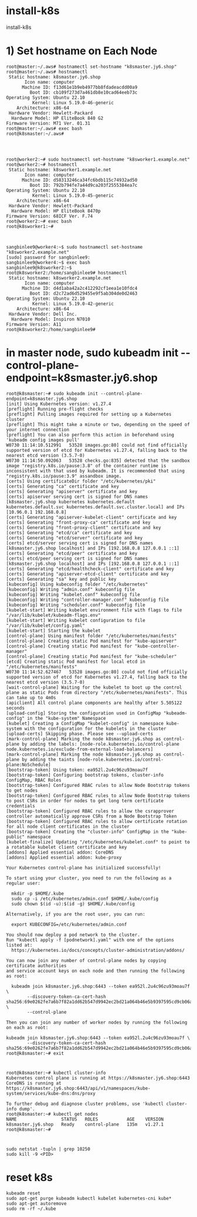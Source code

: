 # install-k8s
install-k8s


# 1) Set hostname on Each Node
    root@master:~/.aws# hostnamectl set-hostname "k8smaster.jy6.shop"
    root@master:~/.aws# hostnamectl
     Static hostname: k8smaster.jy6.shop
           Icon name: computer
          Machine ID: f13d61e1b9eb4977bb8fdadeacdd00a9
             Boot ID: cb109f273d7a461db8e10cad64eeb73c
    Operating System: Ubuntu 22.10
              Kernel: Linux 5.19.0-46-generic
        Architecture: x86-64
     Hardware Vendor: Hewlett-Packard
      Hardware Model: HP EliteBook 840 G2
    Firmware Version: M71 Ver. 01.31
    root@master:~/.aws# exec bash
    root@k8smaster:~/.aws# 
  
    
    
    
    root@worker2:~# sudo hostnamectl set-hostname "k8sworker1.example.net"
    root@worker2:~# hostnamectl
     Static hostname: k8sworker1.example.net
           Icon name: computer
          Machine ID: d58313246ca34fc6bdb115c74932ad50
             Boot ID: 792b794fe7a44d9ca203f2555384ea7c
    Operating System: Ubuntu 22.10
              Kernel: Linux 5.19.0-45-generic
        Architecture: x86-64
     Hardware Vendor: Hewlett-Packard
      Hardware Model: HP EliteBook 8470p
    Firmware Version: 68ICF Ver. F.74
    root@worker2:~# exec bash
    root@k8sworker1:~#
    
  
    
    sangbinlee9@worker4:~$ sudo hostnamectl set-hostname "k8sworker2.example.net"
    [sudo] password for sangbinlee9:
    sangbinlee9@worker4:~$ exec bash
    sangbinlee9@k8sworker2:~$
    root@k8sworker2:/home/sangbinlee9# hostnamectl
     Static hostname: k8sworker2.example.net
           Icon name: computer
          Machine ID: d4d1aba42a2c412292cf1eea1e10fdc4
             Boot ID: d2c72ad6d529455e9f5ab304de0d2463
    Operating System: Ubuntu 22.10
              Kernel: Linux 5.19.0-42-generic
        Architecture: x86-64
     Hardware Vendor: Dell Inc.
      Hardware Model: Inspiron N7010
    Firmware Version: A11
    root@k8sworker2:/home/sangbinlee9#
    
    
    
  
  

# in master node,     sudo kubeadm init --control-plane-endpoint=k8smaster.jy6.shop
    
    
    root@k8smaster:~# sudo kubeadm init --control-plane-endpoint=k8smaster.jy6.shop
    [init] Using Kubernetes version: v1.27.4
    [preflight] Running pre-flight checks
    [preflight] Pulling images required for setting up a Kubernetes cluster
    [preflight] This might take a minute or two, depending on the speed of your internet connection
    [preflight] You can also perform this action in beforehand using 'kubeadm config images pull'
    W0730 11:14:10.512991   53528 images.go:80] could not find officially supported version of etcd for Kubernetes v1.27.4, falling back to the nearest etcd version (3.5.7-0)
    W0730 11:14:50.092063   53528 checks.go:835] detected that the sandbox image "registry.k8s.io/pause:3.8" of the container runtime is inconsistent with that used by kubeadm. It is recommended that using "registry.k8s.io/pause:3.9" assandbox image.
    [certs] Using certificateDir folder "/etc/kubernetes/pki"
    [certs] Generating "ca" certificate and key
    [certs] Generating "apiserver" certificate and key
    [certs] apiserver serving cert is signed for DNS names [k8smaster.jy6.shop kubernetes kubernetes.default kubernetes.default.svc kubernetes.default.svc.cluster.local] and IPs [10.96.0.1 192.168.0.8]
    [certs] Generating "apiserver-kubelet-client" certificate and key
    [certs] Generating "front-proxy-ca" certificate and key
    [certs] Generating "front-proxy-client" certificate and key
    [certs] Generating "etcd/ca" certificate and key
    [certs] Generating "etcd/server" certificate and key
    [certs] etcd/server serving cert is signed for DNS names [k8smaster.jy6.shop localhost] and IPs [192.168.0.8 127.0.0.1 ::1]
    [certs] Generating "etcd/peer" certificate and key
    [certs] etcd/peer serving cert is signed for DNS names [k8smaster.jy6.shop localhost] and IPs [192.168.0.8 127.0.0.1 ::1]
    [certs] Generating "etcd/healthcheck-client" certificate and key
    [certs] Generating "apiserver-etcd-client" certificate and key
    [certs] Generating "sa" key and public key
    [kubeconfig] Using kubeconfig folder "/etc/kubernetes"
    [kubeconfig] Writing "admin.conf" kubeconfig file
    [kubeconfig] Writing "kubelet.conf" kubeconfig file
    [kubeconfig] Writing "controller-manager.conf" kubeconfig file
    [kubeconfig] Writing "scheduler.conf" kubeconfig file
    [kubelet-start] Writing kubelet environment file with flags to file "/var/lib/kubelet/kubeadm-flags.env"
    [kubelet-start] Writing kubelet configuration to file "/var/lib/kubelet/config.yaml"
    [kubelet-start] Starting the kubelet
    [control-plane] Using manifest folder "/etc/kubernetes/manifests"
    [control-plane] Creating static Pod manifest for "kube-apiserver"
    [control-plane] Creating static Pod manifest for "kube-controller-manager"
    [control-plane] Creating static Pod manifest for "kube-scheduler"
    [etcd] Creating static Pod manifest for local etcd in "/etc/kubernetes/manifests"
    W0730 11:14:52.627467   53528 images.go:80] could not find officially supported version of etcd for Kubernetes v1.27.4, falling back to the nearest etcd version (3.5.7-0)
    [wait-control-plane] Waiting for the kubelet to boot up the control plane as static Pods from directory "/etc/kubernetes/manifests". This can take up to 4m0s
    [apiclient] All control plane components are healthy after 5.505122 seconds
    [upload-config] Storing the configuration used in ConfigMap "kubeadm-config" in the "kube-system" Namespace
    [kubelet] Creating a ConfigMap "kubelet-config" in namespace kube-system with the configuration for the kubelets in the cluster
    [upload-certs] Skipping phase. Please see --upload-certs
    [mark-control-plane] Marking the node k8smaster.jy6.shop as control-plane by adding the labels: [node-role.kubernetes.io/control-plane node.kubernetes.io/exclude-from-external-load-balancers]
    [mark-control-plane] Marking the node k8smaster.jy6.shop as control-plane by adding the taints [node-role.kubernetes.io/control-plane:NoSchedule]
    [bootstrap-token] Using token: ea952l.2u4c96zu93moau7f
    [bootstrap-token] Configuring bootstrap tokens, cluster-info ConfigMap, RBAC Roles
    [bootstrap-token] Configured RBAC rules to allow Node Bootstrap tokens to get nodes
    [bootstrap-token] Configured RBAC rules to allow Node Bootstrap tokens to post CSRs in order for nodes to get long term certificate credentials
    [bootstrap-token] Configured RBAC rules to allow the csrapprover controller automatically approve CSRs from a Node Bootstrap Token
    [bootstrap-token] Configured RBAC rules to allow certificate rotation for all node client certificates in the cluster
    [bootstrap-token] Creating the "cluster-info" ConfigMap in the "kube-public" namespace
    [kubelet-finalize] Updating "/etc/kubernetes/kubelet.conf" to point to a rotatable kubelet client certificate and key
    [addons] Applied essential addon: CoreDNS
    [addons] Applied essential addon: kube-proxy
    
    Your Kubernetes control-plane has initialized successfully!
    
    To start using your cluster, you need to run the following as a regular user:
    
      mkdir -p $HOME/.kube
      sudo cp -i /etc/kubernetes/admin.conf $HOME/.kube/config
      sudo chown $(id -u):$(id -g) $HOME/.kube/config
    
    Alternatively, if you are the root user, you can run:
    
      export KUBECONFIG=/etc/kubernetes/admin.conf
    
    You should now deploy a pod network to the cluster.
    Run "kubectl apply -f [podnetwork].yaml" with one of the options listed at:
      https://kubernetes.io/docs/concepts/cluster-administration/addons/
    
    You can now join any number of control-plane nodes by copying certificate authorities
    and service account keys on each node and then running the following as root:
    
      kubeadm join k8smaster.jy6.shop:6443 --token ea952l.2u4c96zu93moau7f \
            --discovery-token-ca-cert-hash sha256:69e0262fe7a6b7f82a1dd62b547d9942ec2bd21a064b46e5b9397595cd9cb06a \
            --control-plane
    
    Then you can join any number of worker nodes by running the following on each as root:
    
    kubeadm join k8smaster.jy6.shop:6443 --token ea952l.2u4c96zu93moau7f \
            --discovery-token-ca-cert-hash sha256:69e0262fe7a6b7f82a1dd62b547d9942ec2bd21a064b46e5b9397595cd9cb06a
    root@k8smaster:~# exit




  
#

    
    
    root@k8smaster:~# kubectl cluster-info
    Kubernetes control plane is running at https://k8smaster.jy6.shop:6443
    CoreDNS is running at https://k8smaster.jy6.shop:6443/api/v1/namespaces/kube-system/services/kube-dns:dns/proxy
    
    To further debug and diagnose cluster problems, use 'kubectl cluster-info dump'.
    root@k8smaster:~# kubectl get nodes
    NAME                 STATUS   ROLES           AGE    VERSION
    k8smaster.jy6.shop   Ready    control-plane   135m   v1.27.1
    root@k8smaster:~#
    





#
    sudo netstat -tupln | grep 10250
    sudo kill -9 <PID>


# reset k8s


    
    
    kubeadm reset
    sudo apt-get purge kubeadm kubectl kubelet kubernetes-cni kube*   
    sudo apt-get autoremove  
    sudo rm -rf ~/.kube
    
    








#
#
#
#
#
#
#
#
#
#
#
#
#
#
#
#
#
#
#
#
#
#
#
#
#
#
#
#
#
#
#
#
#
#
#
#
#
#
#
#
#
#
#
